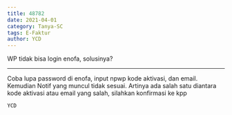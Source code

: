 ```yaml
---
title: 48782
date: 2021-04-01
category: Tanya-SC
tags: E-Faktur
author: YCD
---
```


WP tidak bisa login enofa, solusinya?

---

Coba lupa password di enofa, input npwp kode aktivasi, dan email. Kemudian Notif yang muncul tidak sesuai. Artinya ada salah satu diantara kode aktivasi atau email yang salah, silahkan konfirmasi ke kpp

`YCD`
